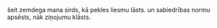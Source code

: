 šeit zemdega mana sirds,
kā pekles liesmu lāsts.
un sabiedrības normu apsēsts,
nāk ziņojumu klāsts.

